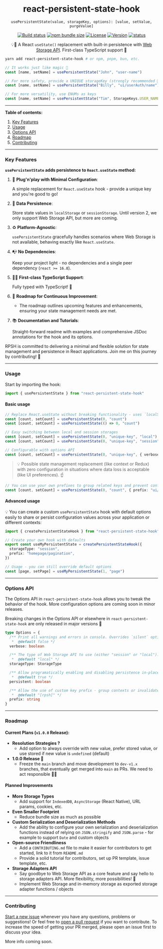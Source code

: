 <div align="center">

# react-persistent-state-hook

`usePersistentState(value, storageKey, options): [value, setValue, purgeValue]`

</div>

<div align="center">

[![Build status](https://img.shields.io/github/actions/workflow/status/deniskabana/react-persistent-state-hook/pr-and-main-tests.yml?branch=main&style=for-the-badge)](/actions/workflows/pr-and-main-tests.yml)
[![npm bundle size](https://img.shields.io/bundlephobia/minzip/react-persistent-state-hook?style=for-the-badge)](https://bundlephobia.com/package/react-persistent-state-hook?style=for-the-badge)
[![License](https://img.shields.io/github/license/deniskabana/react-persistent-state-hook?style=for-the-badge)](./LICENSE)
[![Version](https://img.shields.io/npm/v/react-persistent-state-hook?style=for-the-badge)](https://www.npmjs.com/package/react-persistent-state-hook)
[![status](https://img.shields.io/badge/status-production_ready-green?style=for-the-badge)](https://www.npmjs.com/package/react-persistent-state-hook)

💡🧠 A React `useState()` replacement with built-in persistence with [Web Storage API](https://developer.mozilla.org/en-US/docs/Web/API/Web_Storage_API). First-class TypeScript support 💪

</div>

```bash
yarn add react-persistent-state-hook # or npm, pnpm, bun, etc.
```

```typescript
// It works just like magic 🌟
const [name, setName] = usePersistentState("John", "user-name")

// For more safety, provide a UNIQUE storageKey (strongly recommended 💪)
const [name, setName] = usePersistentState("Billy", "ui/userAuth/name")

// For more versatility, use ENUMs as keys
const [name, setName] = usePersistentState("Tim", StorageKeys.USER_NAME)
```

---

**Table of contents:**

1. [Key Features](#key-features)
2. [Usage](#usage)
3. [Options API](#options-api)
4. [Roadmap](#roadmap)
5. [Contributing](#contributing)

---

### Key Features

**`usePersistentState` adds persistence to `React.useState` method:**

1. 🐣 **Plug'n'play with Minimal Configuration**:

   A simple replacement for `React.useState` hook - provide a unique key and you're good to go!

2. 🧠 **Data Persistence**:

   Store state values in `localStorage` or `sessionStorage`. Until version 2, we only support Web Storage API, but more are coming.

3. ♻️ **Platform-Agnostic**:

   `usePersistentState` gracefully handles scenarios where Web Storage is not available, behaving exactly like `React.useState`.

4. 📭 **No Dependencies**:

   Keep your project light - no dependencies and a single peer dependency (`react >= 16.8`).

5. 🧑‍💻 **First-class TypeScript Support**:

   Fully typed with TypeScript! 🎉

6. 🚧 **Roadmap for Continuous Improvement**:

   - The roadmap outlines upcoming features and enhancements, ensuring your state management needs are met.

7. 📚 **Documentation and Tutorials**:

   Straight-forward readme with examples and comprehensive JSDoc annotations for the hook and its options.

RPSH is committed to delivering a minimal and flexible solution for state management and persistence in React applications. Join me on this journey by contributing! 🚀

---

### Usage

Start by importing the hook:

```typescript
import { usePersistentState } from "react-persistent-state-hook"
```

#### Basic usage

```typescript
// Replace React.useState without breaking functionality - uses `localStorage`
const [count, setCount] = usePersistentState(0, "count")
const [count, setCount] = usePersistentState(() => 0, "count")

// Easy switching between local and session storages
const [count, setCount] = usePersistentState(0, "unique-key", "local")
const [count, setCount] = usePersistentState(0, "unique-key", "session")

// Configurable with options API
const [count, setCount] = usePersistentState(0, "unique-key", { verbose: true, persistent: false })
```

> 💡 Possible state management replacement (like context or Redux) with zero configuration in situations where data loss is acceptable (like UI preferences). ☝️

```typescript
// You can use your own prefixes to group related keys and prevent conflicts
const [count, setCount] = usePersistentState(0, "count", { prefix: "ui/homepage" })
```

#### Advanced usage

💡 You can create a custom `usePersistentState` hook with default options easily to share or persist configuration values across your application or different contexts:

```typescript
import { createPersistentStateHook } from "react-persistent-state-hook"

// Create your own hook with defaults
export const useMyPersistentState = createPersistentStateHook({
  storageType: "session",
  prefix: "homepage/pagination",
})

// Usage - you can still override default options
const [page, setPage] = useMyPersistentState(1, "page")
```

---

### Options API

The Options API in `react-persistent-state-hook` allows you to tweak the behavior of the hook. More configuration options are coming soon in minor releases.

Breaking changes in the Options API or elsewhere in `react-persistent-state-hook` are only released in major versions 🤞

```typescript
type Options = {
  /** Print all warnings and errors in console. Overrides `silent` option.
   *  @default false */
  verbose: boolean

  /** The type of Web Storage API to use (either "session" or "local").
   *  @default "local" */
  storageType: StorageType

  /** Allow programatically enabling and disabling persistence in-place.
   *  @default true */
  persistent: boolean

  /** Allow the use of custom key prefix - group contexts or invalidate state version.
   *  @default "[rpsh]" */
  prefix: string
}
```

---

### Roadmap

#### Current Plans (`v1.0.0` Release):

- **Resolution Strategies ?**
  - Add option to always override with new value, prefer stored value, or use stored if new value is `undefined` (default)
- **1.0.0 Release 🎉**
  - Freeze the `main` branch and move development to `dev-v1.x` branches, that eventually get merged into `main` as PRs. We need to act responsible 👨‍🏫

#### Planned Improvements

- **More Storage Types**
  - Add support for `IndexedDB`, `AsyncStorage` (React Native), URL params, cookies, etc.
- **Even Smaller Footprint**
  - Reduce bundle size as much as possible
- **Custom Serialization and Deserialization Methods**
  - Add the ability to configure your own serialization and deserialization functions instead of relying on `JSON.stringify` and `JSON.parse` - for example to support `Date` and custom objects
- **Open-source Friendliness**
  - Add a `CONTRIBUTING.md` file to make it easier for contributors to get started, link to it from `README.md`
  - Provide a solid tutorial for contributors, set up PR template, issue template, etc.
- **Storage Adapters API**
  - Say goodbye to Web Storage API as a core feature and say hello to storage adapters API. More flexibility, more possibilities! 🔄
  - Implement Web Storage and in-memory storage as exported storage adapter functions / objects

---

### Contributing

[Start a new issue](https://github.com/deniskabana/react-persistent-state-hook/issues) whenever you have any questions, problems or suggestions! Or feel free to [open a pull request](https://github.com/deniskabana/react-persistent-state-hook/pulls) if you want to contribute. To increase the speed of getting your PR merged, please open an issue first to discuss your idea.

More info coming soon.
